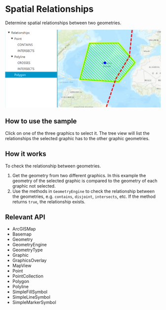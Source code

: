 # Spatial Relationships

Determine spatial relationships between two geometries.

![](SpatialRelationships.png)

## How to use the sample

Click on one of the three graphics to select it. The tree view will list the relationships the selected graphic 
has to the other graphic geometries.

## How it works

To check the relationship between geometries.

1.  Get the geometry from two different graphics. In this example the geometry of the selected graphic is 
  compared to the geometry of each graphic not selected.
2.  Use the methods in `GeometryEngine` to check the relationship between the geometries, e.g. 
  `contains`, `disjoint`, `intersects`, etc. If the method returns 
  `true`, the relationship exists.

## Relevant API

*   ArcGISMap
*   Basemap
*   Geometry
*   GeometryEngine
*   GeometryType
*   Graphic
*   GraphicsOverlay
*   MapView
*   Point
*   PointCollection
*   Polygon
*   Polyline
*   SimpleFillSymbol
*   SimpleLineSymbol
*   SimpleMarkerSymbol

